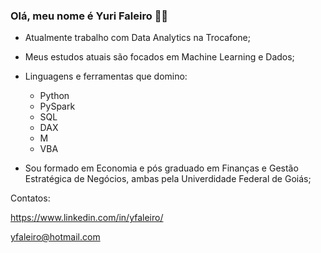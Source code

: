 ### Olá, meu nome é Yuri Faleiro 🙋‍♂️

- Atualmente trabalho com Data Analytics na Trocafone;
  
- Meus estudos atuais são focados em Machine Learning e Dados;
  
- Linguagens e ferramentas que domino:
  - Python
  - PySpark
  - SQL
  - DAX
  - M
  - VBA
  
- Sou formado em Economia e pós graduado em Finanças e Gestão Estratégica de Negócios, ambas pela Univerdidade Federal de Goiás;

Contatos:

https://www.linkedin.com/in/yfaleiro/

yfaleiro@hotmail.com
